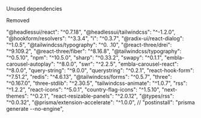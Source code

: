 Unused dependencies

Removed

"@headlessui/react": "^0.7.18",
"@headlessui/tailwindcss": "^-1.2.0",
"@hookform/resolvers": "^3.3.4",
"i": "^0.3.7",
"@radix-ui/react-dialog": "^1.0.5",
"@tailwindcss/typography": "^0. .10",
"@react-three/drei": "^9.109.2",
"@react-three/fiber": "^8.16.8",
"@tailwindcss/typography": "^0.5.10",
"npm": "^10.5.0",
"sharp": "^0.33.2",
"swapy": "^0.1.1",
"embla-carousel-autoplay": "^8.0.0",
"swr": "^2.2.5",
"embla-carousel-react": "^8.0.0",
"query-string": "^9.0.0",
"querystring": "^0.2.1",
"react-hook-form": "^7.51.2",
"redis": "^4.6.13",
"@tailwindcss/forms": "^0.5.7",
"three": "^0.167.0",
"three-stdlib": "^2.30.5",
"tailwindcss-animate": "^1.0.7",
"rss": "^1.2.2",
"react-icons": "^5.0.1",
"country-flag-icons": "^1.5.10",
"next-themes": "^0.2.1",
"react-resizable-panels": "^2.0.12",
"@types/rss": "^0.0.32",
"@prisma/extension-accelerate": "^1.0.0",
// "postinstall": "prisma generate --no-engine",
